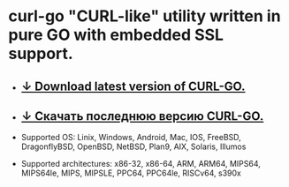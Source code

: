 # curl-go "CURL-like" utility written in pure GO with embedded SSL support.

- ## [↓ Download latest version of CURL-GO.](http://files.matveynator.ru/curl-go/) 
- ## [↓ Скачать последнюю версию CURL-GO.](http://files.matveynator.ru/curl-go/)

- Supported OS: Linix, Windows, Android, Mac, IOS, FreeBSD, DragonflyBSD, OpenBSD, NetBSD, Plan9, AIX, Solaris, Illumos

- Supported architectures: x86-32, x86-64, ARM, ARM64, MIPS64, MIPS64le, MIPS, MIPSLE, PPC64, PPC64le, RISCv64, s390x 

